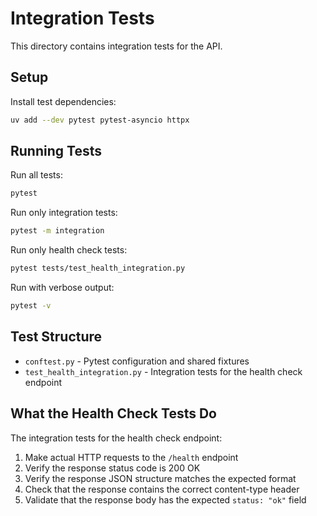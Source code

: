 # Integration Tests

This directory contains integration tests for the API.

## Setup

Install test dependencies:

```bash
uv add --dev pytest pytest-asyncio httpx
```

## Running Tests

Run all tests:

```bash
pytest
```

Run only integration tests:

```bash
pytest -m integration
```

Run only health check tests:

```bash
pytest tests/test_health_integration.py
```

Run with verbose output:

```bash
pytest -v
```

## Test Structure

- `conftest.py` - Pytest configuration and shared fixtures
- `test_health_integration.py` - Integration tests for the health check endpoint

## What the Health Check Tests Do

The integration tests for the health check endpoint:

1. Make actual HTTP requests to the `/health` endpoint
2. Verify the response status code is 200 OK
3. Verify the response JSON structure matches the expected format
4. Check that the response contains the correct content-type header
5. Validate that the response body has the expected `status: "ok"` field
